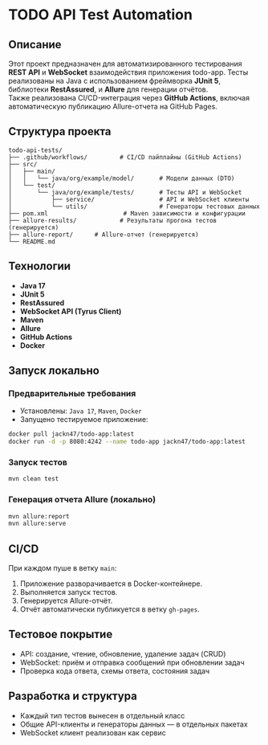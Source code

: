 # TODO API Test Automation

## Описание

Этот проект предназначен для автоматизированного тестирования **REST API** и **WebSocket** взаимодействия приложения todo-app. 
Тесты реализованы на Java с использованием фреймворка **JUnit 5**, библиотеки **RestAssured**, и **Allure** для генерации отчётов.  
Также реализована CI/CD-интеграция через **GitHub Actions**, включая автоматическую публикацию Allure-отчета на GitHub Pages.

## Структура проекта

```
todo-api-tests/
├── .github/workflows/         # CI/CD пайплайны (GitHub Actions)
├── src/
│   ├── main/
│   │   └── java/org/example/model/       # Модели данных (DTO)
│   └── test/
│       └── java/org/example/tests/       # Тесты API и WebSocket
│           ├── service/                  # API и WebSocket клиенты
│           └── utils/                    # Генераторы тестовых данных
├── pom.xml                     # Maven зависимости и конфигурации
├── allure-results/            # Результаты прогона тестов (генерируется)
├── allure-report/      # Allure-отчет (генерируется)
└── README.md
```

## Технологии

- **Java 17**
- **JUnit 5**
- **RestAssured**
- **WebSocket API (Tyrus Client)**
- **Maven**
- **Allure**
- **GitHub Actions**
- **Docker**

## Запуск локально

### Предварительные требования

- Установлены: `Java 17`, `Maven`, `Docker`
- Запущено тестируемое приложение:

```bash
docker pull jackn47/todo-app:latest
docker run -d -p 8080:4242 --name todo-app jackn47/todo-app:latest
```

### Запуск тестов

```bash
mvn clean test
```

### Генерация отчета Allure (локально)

```bash
mvn allure:report
mvn allure:serve
```

## CI/CD

При каждом пуше в ветку `main`:

1. Приложение разворачивается в Docker-контейнере.
2. Выполняется запуск тестов.
3. Генерируется Allure-отчёт.
4. Отчёт автоматически публикуется в ветку `gh-pages`.

## Тестовое покрытие

- API: создание, чтение, обновление, удаление задач (CRUD)
- WebSocket: приём и отправка сообщений при обновлении задач
- Проверка кода ответа, схемы ответа, состояния задач

## Разработка и структура

- Каждый тип тестов вынесен в отдельный класс
- Общие API-клиенты и генераторы данных — в отдельных пакетах
- WebSocket клиент реализован как сервис